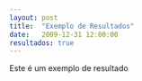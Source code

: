 ```yaml
---
layout: post
title:  "Exemplo de Resultados"
date:   2009-12-31 12:00:00
resultados: true
---
```


Este é um exemplo de resultado